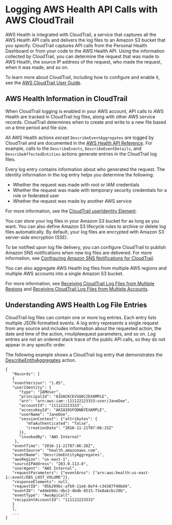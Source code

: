 # Logging AWS Health API Calls with AWS CloudTrail<a name="logging-using-cloudtrail"></a>

AWS Health is integrated with CloudTrail, a service that captures all the AWS Health API calls and delivers the log files to an Amazon S3 bucket that you specify\. CloudTrail captures API calls from the Personal Health Dashboard or from your code to the AWS Health API\. Using the information collected by CloudTrail, you can determine the request that was made to AWS Health, the source IP address of the request, who made the request, when it was made, and so on\. 

To learn more about CloudTrail, including how to configure and enable it, see the [AWS CloudTrail User Guide](http://docs.aws.amazon.com/awscloudtrail/latest/userguide/)\.

## AWS Health Information in CloudTrail<a name="service-name-info-in-cloudtrail"></a>

When CloudTrail logging is enabled in your AWS account, API calls to AWS Health are tracked in CloudTrail log files, along with other AWS service records\. CloudTrail determines when to create and write to a new file based on a time period and file size\.

All AWS Health actions *except* `DescribeEventAggregates` are logged by CloudTrail and are documented in the [AWS Health API Reference](http://docs.aws.amazon.com/health/latest/APIReference/)\. For example, calls to the `DescribeEvents`, `DescribeEventDetails`, and `DescribeAffectedEntities` actions generate entries in the CloudTrail log files\. 

Every log entry contains information about who generated the request\. The identity information in the log entry helps you determine the following: 
+ Whether the request was made with root or IAM credentials
+ Whether the request was made with temporary security credentials for a role or federated user
+ Whether the request was made by another AWS service

For more information, see the [CloudTrail userIdentity Element](http://docs.aws.amazon.com/awscloudtrail/latest/userguide/cloudtrail-event-reference-user-identity.html)\.

You can store your log files in your Amazon S3 bucket for as long as you want\. You can also define Amazon S3 lifecycle rules to archive or delete log files automatically\. By default, your log files are encrypted with Amazon S3 server\-side encryption \(SSE\)\.

To be notified upon log file delivery, you can configure CloudTrail to publish Amazon SNS notifications when new log files are delivered\. For more information, see [Configuring Amazon SNS Notifications for CloudTrail](http://docs.aws.amazon.com/awscloudtrail/latest/userguide/getting_notifications_top_level.html)\.

You can also aggregate AWS Health log files from multiple AWS regions and multiple AWS accounts into a single Amazon S3 bucket\. 

For more information, see [Receiving CloudTrail Log Files from Multiple Regions](http://docs.aws.amazon.com/awscloudtrail/latest/userguide/cloudtrail-receive-logs-from-multiple-accounts.html) and [Receiving CloudTrail Log Files from Multiple Accounts](http://docs.aws.amazon.com/awscloudtrail/latest/userguide/cloudtrail-receive-logs-from-multiple-accounts.html)\.

## Understanding AWS Health Log File Entries<a name="understanding-service-name-entries"></a>

CloudTrail log files can contain one or more log entries\. Each entry lists multiple JSON\-formatted events\. A log entry represents a single request from any source and includes information about the requested action, the date and time of the action, rmulipleequest parameters, and so on\. Log entries are not an ordered stack trace of the public API calls, so they do not appear in any specific order\. 

The following example shows a CloudTrail log entry that demonstrates the [DescribeEntityAggregates](http://docs.aws.amazon.com/health/latest/APIReference/API_DescribeEntityAggregates.html) action\.

```
{
   "Records": [
   {
   "eventVersion": "1.05",
   "userIdentity": {
      "type": "IAMUser",
      "principalId": "AIDACKCEVSQ6C2EXAMPLE",
      "arn": "arn:aws:iam::111122223333:user/JaneDoe",
      "accountId": "111122223333",
      "accessKeyId": "AKIAIOSFODNN7EXAMPLE",
      "userName": "JaneDoe",
      "sessionContext": {"attributes": {
         "mfaAuthenticated": "false",
         "creationDate": "2016-11-21T07:06:15Z"
      }},
      "invokedBy": "AWS Internal"
    },
   "eventTime": "2016-11-21T07:06:28Z",
   "eventSource": "health.amazonaws.com",
   "eventName": "DescribeEntityAggregates",
   "awsRegion": "us-east-1",
   "sourceIPAddress": "203.0.113.0",
   "userAgent": "AWS Internal",
   "requestParameters": {"eventArns": ["arn:aws:health:us-east-1::event/EBS_LOST_VOLUME"]},
   "responseElements": null,
   "requestID": "05b299bc-afb9-11e6-8ef4-c34387f40bd4",
   "eventID": "e4deb9dc-dbc2-4bdb-8515-73e8abcbc29b",
   "eventType": "AwsApiCall",
   "recipientAccountId": "111122223333"
   }
   ],
   ...
}
```